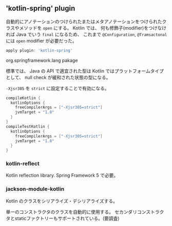 
## 'kotlin-spring' plugin

自動的にアノテーションのつけられたまたはメタアノテーションをつけられたクラスやメソッドを `open` にする。
Kotlin では、 何も修飾子(modifier)をつけなければ Java でいう `final` になるため、
これまで `@Configuration`, `@Tramsactonal` には `open` modifier が必要だった。

```groovy
apply plugin: 'kotlin-spring'
```

org.springframework.lang pakage

標準では、 Java の API で適宜された型は Kotlin ではプラットフォームタイプとして、 null check が緩和された状態の型になる。

`-Xjsr305` を `strict` に設定することで有効になる。

```groovy
compileKotlin {
  kotlinOptions {
    freeCompilerArgs = ["-Xjsr305=strict"]
    jvmTarget = "1.8"
  }
}
compileTestKotlin {
  kotlinOptions {
    freeCompilerArgs = ["-Xjsr305=strict"]
    jvmTarget = "1.8"
  }
}
```

### kotlin-reflect

Kotlin reflection library. Spring Framework 5 で必要。

### jackson-module-kotlin

Kotlin のクラスをシリアライズ・デシリアライズする。

単一のコンストラクタのクラスを自動的に使用する。 セカンダリコンストラクタとstaticファクトリーもサポートされている。(要調査)
